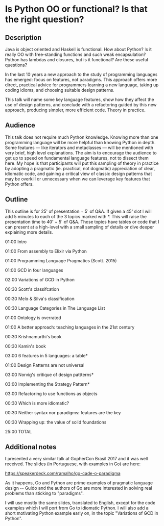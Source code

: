 # Is Python OO or functional? Is that the right question?

## Description

Java is object oriented and Haskell is functional. How about Python? Is it really OO with free-standing functions and such weak encapsulation? Python has lambdas and closures, but is it functional? Are these useful questions?

In the last 10 years a new approach to the study of programming languages has emerged: focus on features, not paradigms. This approach offers more direct, practical advice for programmers learning a new language, taking up coding idioms, and choosing suitable design patterns.

This talk will name some key language features, show how they affect the use of design patterns, and conclude with a refactoring guided by this new approach, producing simpler, more efficient code. Theory in practice.

## Audience

This talk does not require much Python knowledge. Knowing more than one programming language will be more helpful than knowing Python in depth. Some features — like iterators and metaclasses — will be mentioned with very brief, high level explanations. The aim is to encourage the audience to get up to speed on fundamental language features, not to dissect them here. My hope is that participants will put this sampling of theory in practice by adopting a pragmatic (ie. practical, not dogmatic) appreciation of clear, idiomatic code, and gaining a critical view of classic design patterns that may be overkill or unnecessary when we can leverage key features that Python offers.

## Outline

This outline is for 25' of presentation + 5' of Q&A. If given a 45' slot I will add 5 minutes to each of the 3 topics marked with *. This will raise the presentation time to 40' + 5' of Q&A. Those topics have tables or code that I can present at a high-level with a small sampling of details or dive deeper explaining more details. 

01:00 Intro

01:00 From assembly to Elixir via Python 

01:00 Programming Language Pragmatics (Scott. 2015) 

01:00 GCD in four languages

02:00 Variations of GCD in Python 

00:30 Scott's classifcation

00:30 Melo & Silva's classification

00:30 Language Categories in The Language List

01:00 Ontology is overrated

01:00 A better approach: teaching languages in the 21st century

00:30 Krishnamurthi's book

00:30 Kamin's book

03:00 6 features in 5 languages: a table*

01:00 Design Patterns are not universal

03:00 Norvig's critique of design pattterns*

03:00 Implementing the Strategy Pattern*

03:00 Refactoring to use functions as objects

00:30 Which is more idiomatic?

00:30 Neither syntax nor paradigms: features are the key 

00:30 Wrapping up: the value of solid foundations

25:00 TOTAL 

## Additional notes


I presented a very similar talk at GopherCon Brasil 2017 and it was well received. The slides (in Portuguese, with examples in Go) are here:

https://speakerdeck.com/ramalho/go-cade-o-paradigma

As it happens, Go and Python are prime examples of pragmatic language design -- Guido and the authors of Go are more interested in solving real problems than sticking to "paradigms".

I will use mostly the same slides, translated to English, except for the code examples which I will port from Go to idiomatic Python. I will also add a short motivating Python example early on, in the topic "Variations of GCD in Python".
